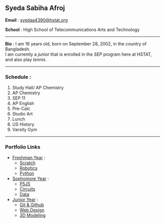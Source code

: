 ## Syeda Sabiha Afroj

**Email** : syedaa4390@hstat.org

**School** : High School of Telecommunications Arts and Technology

---

**Bio** : I am 16 years old, born on September 28, 2002, in the country of Bangladesh.   
I am currently a _junior_ that is enrolled in the _SEP_ program here at HSTAT, and also play _tennis_.

---

### **Schedule** : 
1. Study Hall/ AP Chemistry
2. AP Chemistry
3. SEP 11
4. AP English
5. Pre-Calc
6. Studio Art
7. Lunch
8. US History 
9. Varsity Gym

---

### **Portfolio Links**
* [Freshman Year](https://sites.google.com/a/hstat.org/syedaa4390sep09/) :
  * [Scratch](https://sites.google.com/a/hstat.org/syedaa4390sep09/scratch)
  * [Robotics](https://sites.google.com/a/hstat.org/syedaa4390sep09/robotics)
  * [Python](https://sites.google.com/a/hstat.org/syedaa4390sep09/python)
* [Sophomore Year](https://sites.google.com/a/hstat.org/syedaa4390--sep10/) :
  * [P5JS](https://sites.google.com/a/hstat.org/syedaa4390--sep10/p5js)
  * [Circuits](https://sites.google.com/a/hstat.org/syedaa4390--sep10/circuits)
  * [Data](https://sites.google.com/a/hstat.org/syedaa4390--sep10/data)
* [Junior Year](https://sites.google.com/a/hstat.org/syedaa4390sep11/) :
  * [Git & Github](https://sites.google.com/a/hstat.org/syedaa4390sep11/github)
  * [Web Design](https://sites.google.com/a/hstat.org/syedaa4390sep11/web-design)
  * [3D Modeling](https://sites.google.com/a/hstat.org/syedaa4390sep11/3d-modeling)